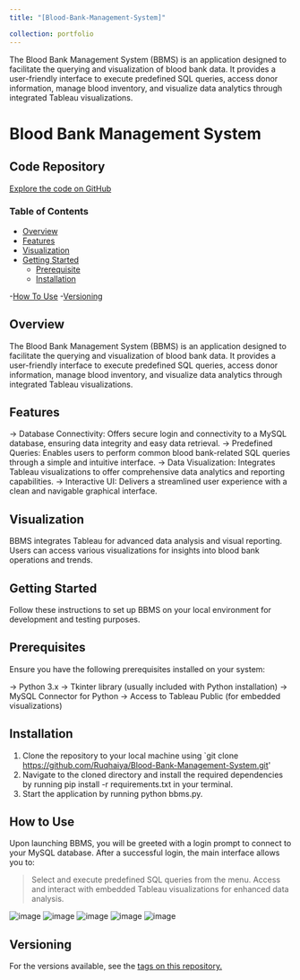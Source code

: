 ```yaml
---
title: "[Blood-Bank-Management-System]"

collection: portfolio
---
```

The Blood Bank Management System (BBMS) is an application designed to facilitate the querying and visualization of blood bank data. It provides a user-friendly interface to execute predefined SQL queries, access donor information, manage blood inventory, and visualize data analytics through integrated Tableau visualizations.


# Blood Bank Management System

## Code Repository
[Explore the code on GitHub](https://github.com/Ruqhaiya/Blood-Bank-Management-System)

### Table of Contents

- [Overview](#overview)
- [Features](#features)
- [Visualization](#visualization)
- [Getting Started](#getting-started)
   - [Prerequisite](#prerequisite)
   - [Installation](#installation)

-[How To Use](how-to-use)
-[Versioning](versioning)

## Overview
The Blood Bank Management System (BBMS) is an application designed to facilitate the querying and visualization of blood bank data. It provides a user-friendly interface to execute predefined SQL queries, access donor information, manage blood inventory, and visualize data analytics through integrated Tableau visualizations.

## Features
-> Database Connectivity: Offers secure login and connectivity to a MySQL database, ensuring data integrity and easy data retrieval.
-> Predefined Queries: Enables users to perform common blood bank-related SQL queries through a simple and intuitive interface.
-> Data Visualization: Integrates Tableau visualizations to offer comprehensive data analytics and reporting capabilities.
-> Interactive UI: Delivers a streamlined user experience with a clean and navigable graphical interface.

## Visualization
BBMS integrates Tableau for advanced data analysis and visual reporting. Users can access various visualizations for insights into blood bank operations and trends.

## Getting Started
Follow these instructions to set up BBMS on your local environment for development and testing purposes.
## Prerequisites
Ensure you have the following prerequisites installed on your system:

-> Python 3.x
-> Tkinter library (usually included with Python installation)
-> MySQL Connector for Python
-> Access to Tableau Public (for embedded visualizations)

## Installation
1. Clone the repository to your local machine using `git clone https://github.com/Ruqhaiya/Blood-Bank-Management-System.git'
2. Navigate to the cloned directory and install the required dependencies by running pip install -r requirements.txt in your terminal.
3. Start the application by running python bbms.py.

## How to Use
Upon launching BBMS, you will be greeted with a login prompt to connect to your MySQL database. After a successful login, the main interface allows you to:

> Select and execute predefined SQL queries from the menu.
> Access and interact with embedded Tableau visualizations for enhanced data analysis.

![image](https://github.com/user-attachments/assets/b097614c-14b2-45cd-9554-88ef5dbec2c5)
![image](https://github.com/user-attachments/assets/0f4432f6-1cd1-411e-b9c0-7a0261f5b566)
![image](https://github.com/user-attachments/assets/2d5a82cc-3c77-4698-acc2-3f77eeaddad6)
![image](https://github.com/user-attachments/assets/220d2969-14ea-421a-9abe-7251589dbb76)
![image](https://github.com/user-attachments/assets/59985280-1287-44fe-9b9a-28eb6ef92174)

## Versioning
For the versions available, see the [tags on this repository.](https://github.com/%3Cyour-username%3E/bbms/tags)
